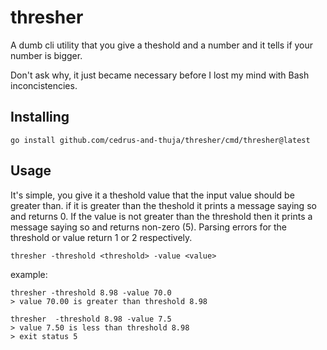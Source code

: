 # thresher

A dumb cli utility that you give a theshold and a number and it tells if your number is bigger.

Don't ask why, it just became necessary before I lost my mind with Bash inconcistencies.

## Installing

```
go install github.com/cedrus-and-thuja/thresher/cmd/thresher@latest
```

## Usage

It's simple, you give it a theshold value that the input value should be greater than. if it is greater than the theshold it prints a message saying so and returns 0. If the value is not greater than the threshold then it prints a message saying so and returns non-zero (5). Parsing errors for the threshold or value return 1 or 2 respectively.

```
thresher -threshold <threshold> -value <value>
```

example:

```
thresher -threshold 8.98 -value 70.0
> value 70.00 is greater than threshold 8.98

thresher  -threshold 8.98 -value 7.5
> value 7.50 is less than threshold 8.98
> exit status 5

```
